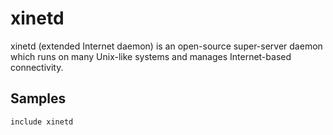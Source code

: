 xinetd
======

xinetd (extended Internet daemon) is an open-source super-server daemon which
runs on many Unix-like systems and manages Internet-based connectivity.

Samples
-------
```
include xinetd
```
